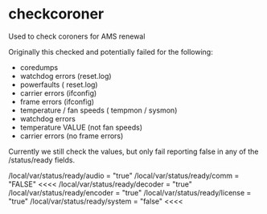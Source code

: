 # checkcoroner
Used to check coroners for AMS renewal

Originally this checked and potentially failed for  the following:
* coredumps 
* watchdog errors (reset.log) 
* powerfaults ( reset.log) 
* carrier errors (ifconfig) 
* frame errors (ifconfig)
* temperature / fan speeds ( tempmon / sysmon) 
* watchdog errors 
* temperature VALUE (not fan speeds) 
* carrier errors (no frame errors) 

Currently we still check the values, but only fail reporting false in any of the /status/ready fields. 

/local/var/status/ready/audio = "true"
/local/var/status/ready/comm = "FALSE"   <<<< 
/local/var/status/ready/decoder = "true"
/local/var/status/ready/encoder = "true"
/local/var/status/ready/license = "true"
/local/var/status/ready/system = "false" <<<< 

 
